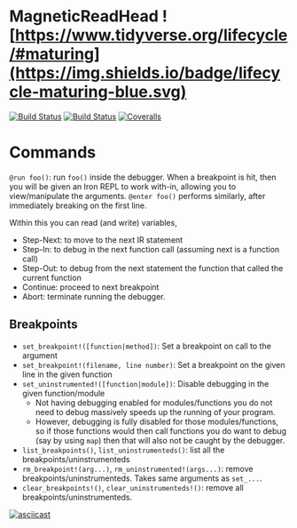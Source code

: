 # MagneticReadHead ![https://www.tidyverse.org/lifecycle/#maturing](https://img.shields.io/badge/lifecycle-maturing-blue.svg)
[![Build Status](https://travis-ci.com/oxinabox/MagneticReadHead.jl.svg?branch=master)](https://travis-ci.com/oxinabox/MagneticReadHead.jl)
[![Build Status](https://ci.appveyor.com/api/projects/status/github/oxinabox/MagneticReadHead.jl?svg=true)](https://ci.appveyor.com/project/oxinabox/MagneticReadHead-jl)
[![Coveralls](https://coveralls.io/repos/github/oxinabox/MagneticReadHead.jl/badge.svg?branch=master)](https://coveralls.io/github/oxinabox/MagneticReadHead.jl?branch=master)


# Commands

`@run foo()`: run `foo()` inside the debugger.
When a breakpoint is hit, then you will be given an Iron REPL to work with-in,
allowing you to view/manipulate the arguments.
`@enter foo()` performs similarly, after immediately breaking on the first line.

Within this you can read (and write) variables,
 - Step-Next: to move to the next IR statement
 - Step-In: to debug in the next function call (assuming next is a function call)
 - Step-Out: to debug from the next statement the function that called the current function
 - Continue: proceed to next breakpoint
 - Abort: terminate running the debugger.

## Breakpoints

 - `set_breakpoint!([function|method])`: Set a breakpoint on call to the argument
 - `set_breakpoint!(filename, line number)`: Set a breakpoint on the given line in the given function
 - `set_uninstrumented!([function|module])`: Disable debugging in the given function/module
    - Not having debugging enabled for modules/functions you do not need to debug massively speeds up the running of your program.
    - However, debugging is fully disabled for those modules/functions, so if those functions would then call functions you do want to debug (say by using `map`) then that will also not be caught by the debugger.
 - `list_breakpoints()`, `list_uninstrumenteds()`: list all the breakpoints/uninstrumenteds
 - `rm_breakpoint!(arg...)`, `rm_uninstrumented!(args...)`: remove breakpoints/uninstrumenteds. Takes same arguments as `set_...`.
 - `clear_breakpoints!()`, `clear_uninstrumenteds!()`: remove all breakpoints/uninstrumenteds.


[![asciicast](https://asciinema.org/a/DxgPaaLQQYVV5xXCMuwF5Aa36.svg)](https://asciinema.org/a/DxgPaaLQQYVV5xXCMuwF5Aa36)
